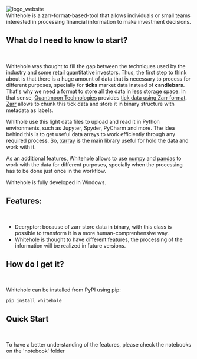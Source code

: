 ![logo_website](https://user-images.githubusercontent.com/49825286/90585259-06971800-e19a-11ea-88e2-c4866aa8caaf.png)
<br />
Whitehole is a zarr-format-based-tool that allows individuals or small teams interested in processing financial information to make investment decisions.


## What do I need to know to start?
<br />

Whitehole was thought to fill the gap between the techniques used by the industry and some retail quantitative investors. Thus, the first step to think about is that there is a huge amount of data that is necessary to process for different purposes, specially for **ticks** market data instead of **candlebars**. That's why we need a format to store all the data in less storage space. In that sense, [Quantmoon Technologies](https://www.quantmoon.com/) provides [tick data using Zarr format](https://www.quantmoon.com/tickdata). [Zarr](https://github.com/zarr-developers/zarr-python) allows to chunk this tick data and store it in binary structure with metadata as labels.

Whithole use this light data files to upload and read it in Python environments, such as Jupyter, Spyder, PyCharm and more. The idea behind this is to get useful data arrays to work efficiently through any required process. So, [xarray](https://github.com/pydata/xarray) is the main library useful for hold the data and work with it. 

As an additional features, Whitehole allows to use [numpy](https://github.com/numpy/numpy/blob/master/README.md) and [pandas](https://github.com/pandas-dev/pandas) to work with the data for different purposes, specially when the processing has to be done just once in the workflow.

Whitehole is fully developed in Windows.

## Features:
<br />

* Decryptor: because of zarr store data in binary, with this class is possible to transform it in a more human-comprenhensive way.
* Whitehole is thought to have different features, the processing of the information will be realized in future versions.

## How do I get it?
<br />

Whitehole can be installed from PyPI using pip:
```
pip install whitehole
```


## Quick Start
<br />

To have a better understanding of the features, please check the notebooks on the 'notebook' folder
